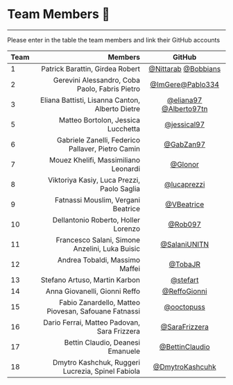 # Team Members :rocket:

--------------------------------------------------------------------------------

Please enter in the table the team members and link their GitHub accounts

Team |                         Members                   | GitHub
:--- | ------------------------------:                   | :----:
1    | Patrick Barattin, Girdea Robert                   | [@Nittarab](https://github.com/Nittarab) [@Bobbians](https://github.com/Bobbians)
2    | Gerevini Alessandro, Coba Paolo, Fabris Pietro    | [@ImGere](https://github.com/ImGere)[@Pablo334](https://github.com/Pablo334)
3    | Eliana Battisti, Lisanna Canton, Alberto Dietre   | [@eliana97](https://github.com/eliana97) [@Alberto97tn](https://github.com/Alberto97tn)
5    | Matteo Bortolon, Jessica Lucchetta                | [@jessical97](https://github.com/jessical97)
6    | Gabriele Zanelli, Federico Pallaver, Pietro Camin | [@GabZan97](https://github.com/GabZan97)
7    | Mouez Khelifi, Massimiliano Leonardi              | [@Glonor](https://github.com/Glonor)
8    | Viktoriya Kasiy, Luca Prezzi, Paolo Saglia        | [@lucaprezzi](https://github.com/lucaprezzi)
9    | Fatnassi Mouslim, Vergani Beatrice | [@VBeatrice](https://github.com/VBeatrice)
10   | Dellantonio Roberto, Holler Lorenzo               | [@Rob097](https://github.com/Rob097)
11   | Francesco Salani, Simone Anzelini, Luka Buisic    | [@SalaniUNITN](https://github.com/SalaniUNITN)
12   | Andrea Tobaldi, Massimo Maffei                    | [@TobaJR](https://github.com/TobaJR)
13   | Stefano Artuso, Martin Karbon                     | [@stefart](https://github.com/stefart)
14   | Anna Giovanelli, Gionni Reffo                     | [@ReffoGionni](https://github.com/ReffoGionni)
15   | Fabio Zanardello, Matteo Piovesan, Safouane Fatnassi| [@ooctopuss](https://github.com/ooctopuss)
16   | Dario Ferrai, Matteo Padovan, Sara Frizzera       | [@SaraFrizzera](https://github.com/SaraFrizzera)
17   | Bettin Claudio, Deanesi Emanuele                  | [@BettinClaudio](https://github.com/BettinClaudio/)
18   | Dmytro Kashchuk, Ruggeri Lucrezia, Spinel Fabiola | [@DmytroKashcuhk](https://github.com/DmytroKashchuk)  
